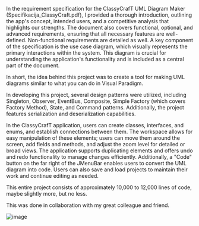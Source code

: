 In the requirement specification for the ClassyCrafT UML Diagram Maker (Specifikacija_ClassyCraft.pdf), I provided a thorough introduction, outlining the app's concept, intended users, and a competitive analysis that highlights our strengths. The document also covers functional, optional, and advanced requirements, ensuring that all necessary features are well-defined. Non-functional requirements are detailed as well. A key component of the specification is the use case diagram, which visually represents the primary interactions within the system. This diagram is crucial for understanding the application's functionality and is included as a central part of the document.

In short, the idea behind this project was to create a tool for making UML diagrams similar to what you can do in Visual Paradigm.

In developing this project, several design patterns were utilized, including Singleton, Observer, EventBus, Composite, Simple Factory (which covers Factory Method), State, and Command patterns. Additionally, the project features serialization and deserialization capabilities.

In the ClassyCrafT application, users can create classes, interfaces, and enums, and establish connections between them. The workspace allows for easy manipulation of these elements; users can move them around the screen, add fields and methods, and adjust the zoom level for detailed or broad views. The application supports duplicating elements and offers undo and redo functionality to manage changes efficiently. Additionally, a "Code" button on the far right of the JMenuBar enables users to convert the UML diagram into code. Users can also save and load projects to maintain their work and continue editing as needed.

This entire project consists of approximately 10,000 to 12,000 lines of code, maybe slightly more, but no less.

This was done in collaboration with my great colleague and friend.

![image](https://github.com/user-attachments/assets/7b647ee3-2304-449f-bfb8-06a853bab856)
